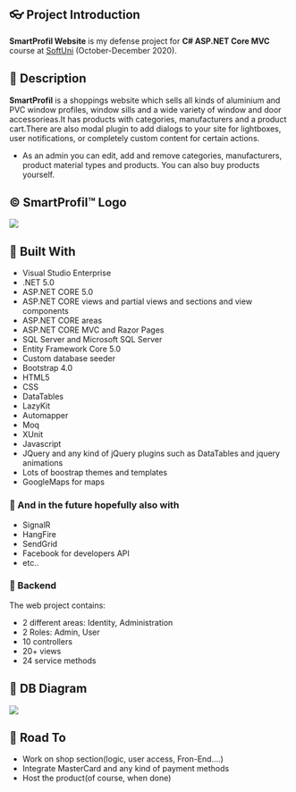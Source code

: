 ## :eyeglasses: Project Introduction

**SmartProfil Website** is my defense project for **C# ASP.NET Core MVC** course at [SoftUni](https://softuni.bg/ "SoftUni") (October-December 2020).

## :pencil: Description
**SmartProfil** is a shoppings website which sells all kinds of aluminium and PVC window profiles, window sills and a wide variety of window and door accessorieas.It has products with categories, manufacturers and a product cart.There are also modal plugin to add dialogs to your site for lightboxes, user notifications, or completely custom content for certain actions.           

- As an admin you can edit, add and remove categories, manufacturers, product material types and products. You can also buy products yourself. 

## &copy; SmartProfil&trade; Logo
![](https://i.ibb.co/bXBGgt2/Logo-White.jpg)

## :hammer: Built With
- Visual Studio Enterprise
- .NET 5.0
- ASP.NET CORE 5.0
- ASP.NET CORE views and partial views and sections and view components
- ASP.NET CORE areas
- ASP.NET CORE MVC and Razor Pages
- SQL Server and Microsoft SQL Server
- Entity Framework Core 5.0
- Custom database seeder
- Bootstrap 4.0
- HTML5
- CSS
- DataTables
- LazyKit
- Automapper
- Moq
- XUnit
- Javascript
- JQuery and any kind of jQuery plugins such as DataTables and jquery animations
- Lots of boostrap themes and templates
- GoogleMaps for maps

### :hammer: And in the future hopefully also with           
- SignalR
- HangFire
- SendGrid
- Facebook for developers API
- etc..

### :hammer: Backend
The web project contains:
* 2 different areas: Identity, Administration
* 2 Roles: Admin, User
* 10 controllers
* 20+ views
* 24 service methods


## :wrench: DB Diagram
![](https://i.ibb.co/2YNnSbJ/Screenshot-2020-12-17-162545.png)

## :dash: Road To
- Work on shop section(logic, user access, Fron-End....)
- Integrate MasterCard and any kind of payment methods
- Host the product(of course, when done)
